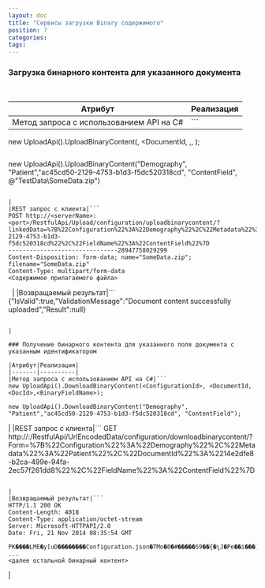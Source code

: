 ```yaml
---
layout: doc
title: "Сервисы загрузки Binary содержимого"
position: 7
categories: 
tags: 
---
```


### Загрузка бинарного контента для указанного документа

 

|Атрибут|Реализация|
|-------|----------|
|Метод запроса с использованием API на C#|```
new UploadApi().UploadBinaryContent(<ConfigurationId>, <DocumentId, <DocId>,<BinaryFieldName>,
                                                <PathToFileWithContent>);
```

```
new UploadApi().UploadBinaryContent("Demography", "Patient","ac45cd50-2129-4753-b1d3-f5dc520318cd", "ContentField",
                                                @"TestData\SomeData.zip")
```

|
|REST запрос с клиента|```
POST http://<serverName>:<port>/RestfulApi/Upload/configuration/uploadbinarycontent/?linkedData=%7B%22Configuration%22%3A%22Demography%22%2C%22Metadata%22%3A%22Patient%22%2C%22DocumentId%22%3A%22ac45cd50-2129-4753-b1d3-f5dc520318cd%22%2C%22FieldName%22%3A%22ContentField%22%7D
-------------------------------28947758029299
Content-Disposition: form-data; name="SomeData.zip"; filename="SomeData.zip"
Content-Type: multipart/form-data
<Содержимое прилагаемого файла>
```

  |
|Возвращаемый результат|```
{"IsValid":true,"ValidationMessage":"Document content successfully uploaded","Result":null}
```

|

### Получение бинарного контента для указанного поля документа с указанным идентификатором

|Атрибут|Реализация|
|-------|----------|
|Метод запроса с использованием API на C#|```
new UploadApi().DownloadBinaryContent(<ConfigurationId>, <DocumentId, <DocId>,<BinaryFieldName>);
```

```
new UploadApi().DownloadBinaryContent("Demography", "Patient","ac45cd50-2129-4753-b1d3-f5dc520318cd", "ContentField");
```

|
|REST запрос с клиента|```
GET http://<serverName>:<port>/RestfulApi/UrlEncodedData/configuration/downloadbinarycontent/?Form=%7B%22Configuration%22%3A%22Demography%22%2C%22Metadata%22%3A%22Patient%22%2C%22DocumentId%22%3A%2214e2dfe8-b2ca-499e-94fa-2ec57f261dd8%22%2C%22FieldName%22%3A%22ContentField%22%7D
```

|
|Возвращаемый результат|```
HTTP/1.1 200 OK
Content-Length: 4018
Content-Type: application/octet-stream
Server: Microsoft-HTTPAPI/2.0
Date: Fri, 21 Nov 2014 08:35:54 GMT

PK����LME�y[uD��������Configuration.json�TMo�0�#�����S9��{�ʅJ�Pe��i���,TH�*�{�TQT(���p�i���]N�ߛ��7c���=�F�u�F;h
...
<далее остальной бинарный контент>
```

|

